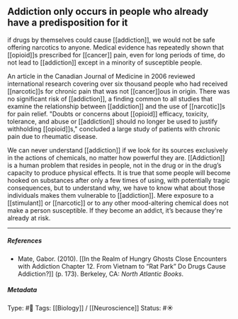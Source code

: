 ## Addiction only occurs in people who already have a predisposition for it  # 

if drugs by themselves could cause [[addiction]], we would not be safe offering narcotics to anyone. Medical evidence has repeatedly shown that [[opioid]]s prescribed for [[cancer]] pain, even for long periods of time, do not lead to [[addiction]] except in a minority of susceptible people.

An article in the Canadian Journal of Medicine in 2006 reviewed international research covering over six thousand people who had received [[narcotic]]s for chronic pain that was not [[cancer]]ous in origin. There was no significant risk of [[addiction]], a finding common to all studies that examine the relationship between [[addiction]] and the use of [[narcotic]]s for pain relief. "Doubts or concerns about [[opioid]] efficacy, toxicity, tolerance, and abuse or [[addiction]] should no longer be used to justify withholding [[opioid]]s," concluded a large study of patients with chronic pain due to rheumatic disease.

We can never understand [[addiction]] if we look for its sources exclusively in the actions of chemicals, no matter how powerful they are. [[Addiction]] is a human problem that resides in people, not in the drug or in the drug’s capacity to produce physical effects. It is true that some people will become hooked on substances after only a few times of using, with potentially tragic consequences, but to understand why, we have to know what about those individuals makes them vulnerable to [[addiction]]. Mere exposure to a [[stimulant]] or [[narcotic]] or to any other mood-altering chemical does not make a person susceptible. If they become an addict, it’s because they're already at risk.

___

##### References

- Mate, Gabor. (2010). [[In the Realm of Hungry Ghosts Close Encounters with Addiction Chapter 12. From Vietnam to “Rat Park” Do Drugs Cause Addiction?]] (p. 173). Berkeley, CA: _North Atlantic Books_.

##### Metadata

Type: #🔴 
Tags: [[Biology]] / [[Neuroscience]] 
Status: #☀️ 